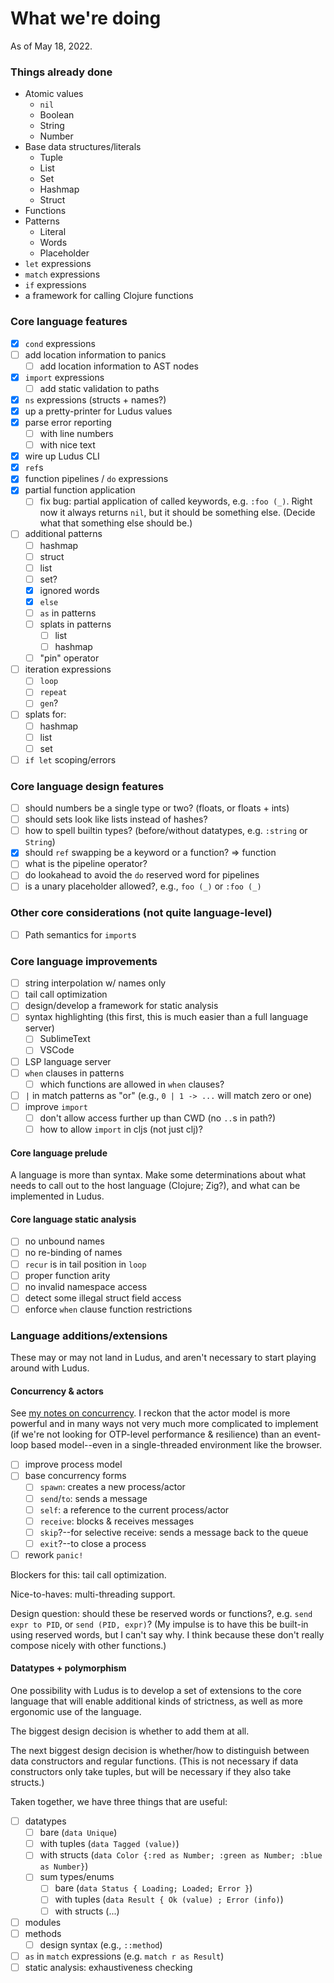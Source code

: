 # What we're doing

As of May 18, 2022.

### Things already done
* Atomic values
	- `nil`
	- Boolean
	- String
	- Number
* Base data structures/literals
	- Tuple
	- List
	- Set
	- Hashmap
	- Struct
* Functions
* Patterns
	- Literal
	- Words
	- Placeholder
* `let` expressions
* `match` expressions
* `if` expressions
* a framework for calling Clojure functions

### Core language features
* [x] `cond` expressions
* [ ] add location information to panics
	- [ ] add location information to AST nodes
* [x] `import` expressions
	- [ ] add static validation to paths
* [x] `ns` expressions (structs + names?)
* [x] up a pretty-printer for Ludus values
* [x] parse error reporting
	- [ ] with line numbers
	- [ ] with nice text
* [x] wire up Ludus CLI
* [x] `ref`s
* [x] function pipelines / `do` expressions
* [x] partial function application
	- [ ] fix bug: partial application of called keywords, e.g. `:foo (_)`. Right now it always returns `nil`, but it should be something else. (Decide what that something else should be.)
* [ ] additional patterns
	- [ ] hashmap
	- [ ] struct
	- [ ] list
	- [ ] set?
	- [x] ignored words
	- [x] `else`
	- [ ] `as` in patterns
	- [ ] splats in patterns
		* [ ] list
		* [ ] hashmap
	- [ ] "pin" operator
* [ ] iteration expressions
	- [ ] `loop`
	- [ ] `repeat`
	- [ ] `gen`?
* [ ] splats for:
	- [ ] hashmap
	- [ ] list
	- [ ] set
* [ ] `if let` scoping/errors

### Core language design features
* [ ] should numbers be a single type or two? (floats, or floats + ints)
* [ ] should sets look like lists instead of hashes?
* [ ] how to spell builtin types? (before/without datatypes, e.g. `:string` or `String`)
* [x] should `ref` swapping be a keyword or a function? => function
* [ ] what is the pipeline operator?
* [ ] do lookahead to avoid the `do` reserved word for pipelines
* [ ] is a unary placeholder allowed?, e.g., `foo (_)` or `:foo (_)`

### Other core considerations (not quite language-level)
* [ ] Path semantics for `import`s

### Core language improvements
* [ ] string interpolation w/ names only
* [ ] tail call optimization
* [ ] design/develop a framework for static analysis
* [ ] syntax highlighting (this first, this is much easier than a full language server)
	- [ ] SublimeText
	- [ ] VSCode
* [ ] LSP language server
* [ ] `when` clauses in patterns
	- [ ] which functions are allowed in `when` clauses?
* [ ] `|` in match patterns as "or" (e.g., `0 | 1 -> ...` will match zero or one)
* [ ] improve `import`
	- [ ] don't allow access further up than CWD (no `..`s in path?)
	- [ ] how to allow `import` in cljs (not just clj)?

#### Core language prelude
A language is more than syntax. Make some determinations about what needs to call out to the host language (Clojure; Zig?), and what can be implemented in Ludus.

#### Core language static analysis
* [ ] no unbound names
* [ ] no re-binding of names
* [ ] `recur` is in tail position in `loop`
* [ ] proper function arity
* [ ] no invalid namespace access
* [ ] detect some illegal struct field access
* [ ] enforce `when` clause function restrictions

### Language additions/extensions
These may or may not land in Ludus, and aren't necessary to start playing around with Ludus.

#### Concurrency & actors
See [my notes on concurrency](./concurrency.md). I reckon that the actor model is more powerful and in many ways not very much more complicated to implement (if we're not looking for OTP-level performance & resilience) than an event-loop based model--even in a single-threaded environment like the browser.

* [ ] improve process model
* [ ] base concurrency forms
	- [ ] `spawn`: creates a new process/actor
	- [ ] `send`/`to`: sends a message
	- [ ] `self`: a reference to the current process/actor
	- [ ] `receive`: blocks & receives messages
	- [ ] `skip`?--for selective receive: sends a message back to the queue
	- [ ] `exit`?--to close a process
* [ ] rework `panic!`

Blockers for this: tail call optimization.

Nice-to-haves: multi-threading support.

Design question: should these be reserved words or functions?, e.g. `send expr to PID`, or `send (PID, expr)`? (My impulse is to have this be built-in using reserved words, but I can't say why. I think because these don't really compose nicely with other functions.)

#### Datatypes + polymorphism
One possibility with Ludus is to develop a set of extensions to the core language that will enable additional kinds of strictness, as well as more ergonomic use of the language.

The biggest design decision is whether to add them at all.

The next biggest design decision is whether/how to distinguish between data constructors and regular functions. (This is not necessary if data constructors only take tuples, but will be necessary if they also take structs.)

Taken together, we have three things that are useful:
* [ ] datatypes
	- [ ] bare (`data Unique`)
	- [ ] with tuples (`data Tagged (value)`)
	- [ ] with structs (`data Color {:red as Number; :green as Number; :blue as Number}`)
	- [ ] sum types/enums
		* [ ] bare (`data Status { Loading; Loaded; Error }`)
		* [ ] with tuples (`data Result { Ok (value) ; Error (info)`)
		* [ ] with structs (...)
* [ ] modules
* [ ] methods
	- [ ] design syntax (e.g., `::method`)
* [ ] `as` in `match` expressions (e.g. `match r as Result`)
* [ ] static analysis: exhaustiveness checking